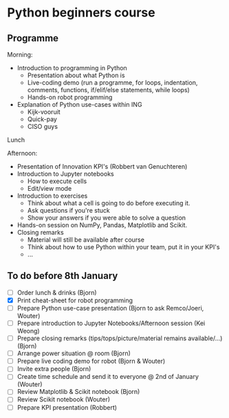 # Python beginners course

## Programme
Morning:
- Introduction to programming in Python
  - Presentation about what Python is
  - Live-coding demo (run a programme, for loops, indentation, comments, functions, if/elif/else statements, while loops)
  - Hands-on robot programming
- Explanation of Python use-cases within ING
  - Kijk-vooruit
  - Quick-pay
  - CISO guys

Lunch

Afternoon:
- Presentation of Innovation KPI's (Robbert van Genuchteren)
- Introduction to Jupyter notebooks
  - How to execute cells
  - Edit/view mode
- Introduction to exercises
  - Think about what a cell is going to do before executing it.
  - Ask questions if you're stuck
  - Show your answers if you were able to solve a question
- Hands-on session on NumPy, Pandas, Matplotlib and Scikit.
- Closing remarks
  - Material will still be available after course
  - Think about how to use Python within your team, put it in your KPI's
  - ...

## To do before 8th January
- [ ] Order lunch & drinks (Bjorn)
- [x] Print cheat-sheet for robot programming
- [ ] Prepare Python use-case presentation (Bjorn to ask Remco/Joeri, Wouter)
- [ ] Prepare introduction to Jupyter Notebooks/Afternoon session (Kei Weong)
- [ ] Prepare closing remarks (tips/tops/picture/material remains available/...) (Bjorn)
- [ ] Arrange power situation @ room (Bjorn)
- [ ] Prepare live coding demo for robot (Bjorn & Wouter)
- [ ] Invite extra people (Bjorn)
- [ ] Create time schedule and send it to everyone @ 2nd of January (Wouter)
- [ ] Review Matplotlib & Scikit notebook (Bjorn)
- [ ] Review Scikit notebook (Wouter)
- [ ] Prepare KPI presentation (Robbert)
